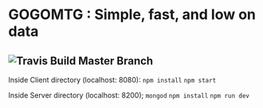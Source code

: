 # GOGOMTG : Simple, fast, and low on data
![Travis Build Master Branch](https://travis-ci.org/austinyearlykim/gogomtg.svg?branch=master)
---
Inside Client directory (localhost: 8080):
    `npm install`
    `npm start`

Inside Server directory (localhost: 8200);
    `mongod`
    `npm install`
    `npm run dev`
